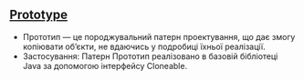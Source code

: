 ## [Prototype](https://refactoring.guru/uk/design-patterns/prototype)

- Прототип — це породжувальний патерн проектування, що дає змогу копіювати об’єкти, не вдаючись у
  подробиці їхньої реалізації.
- Застосування: Патерн Прототип реалізовано в базовій бібліотеці Java за допомогою інтерфейсу
  Cloneable.